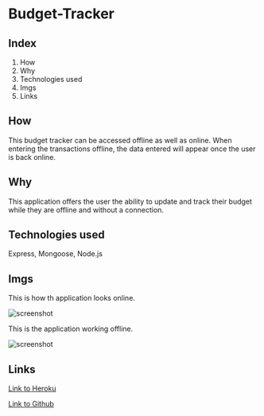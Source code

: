 # Budget-Tracker

## Index
1. How
2. Why
3. Technologies used
4. Imgs
5. Links

## How
This budget tracker can be accessed offline as well as online. When entering the transactions offline, the data entered will appear once the user is back online.

## Why
This application offers the user the ability to update and track their budget while they are offline and without a connection.

## Technologies used
Express, Mongoose, Node.js

## Imgs
This is how th application looks online.

![screenshot](public/imgs/online.png)

This is the application working offline.

![screenshot](public/imgs/offline.png)

## Links
[Link to Heroku](https://budgetttracker.herokuapp.com/)

[Link to Github](https://github.com/teresaheidt/Budget-Tracker.git)